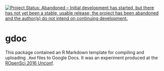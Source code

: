 [![Project Status: Abandoned – Initial development has started, but there has not yet been a stable, usable release; the project has been abandoned and the author(s) do not intend on continuing development.](http://www.repostatus.org/badges/latest/abandoned.svg)](http://www.repostatus.org/#abandoned)


# gdoc

This package contained an R Markdown template for compiling and uploading `.Rmd`
files to Google Docs.  It was an experiment produced at the
[ROpenSci 2016 Unconf](https://github.com/ropensci/unconf16/issues/9).
